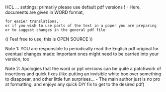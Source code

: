 HCL ... settings; primarily please use default pdf versions ! - Here, documents are given in WORD format,

    for easier translations,
    or if you wish to use parts of the text in a paper you are preparing
    or to suggest changes in the general pdf file

(( Feel free to use, this is OPEN SOURCE ))

Note 1: YOU are responsible to periodically read the English pdf original for eventual changes made: Important ones might need to be carried into your version, too

Note 2: Apologies that the word or ppt versions can be quite a patchwork of insertions and quick fixes (like putting an invisible white box over something to disappear, and other little fun surprises... - The main author just is no pro at formatting, and enjoys any quick DIY fix to get to the desired pdf)

